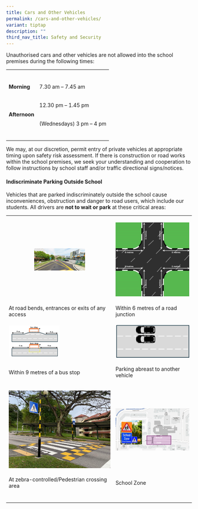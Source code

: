 ```yaml
---
title: Cars and Other Vehicles
permalink: /cars-and-other-vehicles/
variant: tiptap
description: ""
third_nav_title: Safety and Security
---
```

<p>Unauthorised cars and other vehicles are not allowed into the school premises
during the following times:</p>
<table style="minWidth: 50px">
<colgroup>
<col>
<col>
</colgroup>
<tbody>
<tr>
<th rowspan="1" colspan="1">
<p></p>
</th>
<th rowspan="1" colspan="1">
<p></p>
</th>
</tr>
<tr>
<td rowspan="1" colspan="1">
<p><strong>Morning</strong>
</p>
</td>
<td rowspan="1" colspan="1">
<p>7.30 am – 7.45 am</p>
</td>
</tr>
<tr>
<td rowspan="2" colspan="1">
<p><strong>Afternoon</strong>
</p>
</td>
<td rowspan="1" colspan="1">
<p>12.30 pm – 1.45 pm</p>
</td>
</tr>
<tr>
<td rowspan="1" colspan="1">
<p>(Wednesdays) 3 pm – 4 pm</p>
</td>
</tr>
<tr>
<td rowspan="1" colspan="1">
<p></p>
</td>
<td rowspan="1" colspan="1">
<p></p>
</td>
</tr>
</tbody>
</table>
<p>We may, at our discretion, permit entry of private vehicles at appropriate
timing upon safety risk assessment. If there is construction or road works
within the school premises, we seek your understanding and cooperation
to follow instructions by school staff and/or traffic directional signs/notices.</p>
<p></p>
<h4><strong>Indiscriminate Parking Outside School</strong></h4>
<p>Vehicles that are parked indiscriminately outside the school cause inconveniences,
obstruction and danger to road users, which include our students. All drivers
are <strong>not to wait or park</strong> at these critical areas:</p>
<table style="minWidth: 50px">
<colgroup>
<col>
<col>
</colgroup>
<tbody>
<tr>
<th rowspan="1" colspan="1">
<p></p>
<div class="isomer-image-wrapper">
<img style="width: 50%;" height="auto" width="100%" alt="" src="/images/2025 uploads/bend.jpg">
</div>
</th>
<th rowspan="1" colspan="1">
<p></p>
<div class="isomer-image-wrapper">
<img style="width: 100%" height="auto" width="100%" alt="" src="/images/2025 uploads/6mrdjunction.jpg">
</div>
</th>
</tr>
<tr>
<td rowspan="1" colspan="1">
<p>At road bends, entrances or exits of any access</p>
</td>
<td rowspan="1" colspan="1">
<p>Within 6 metres of a road junction</p>
</td>
</tr>
<tr>
<td rowspan="1" colspan="1">
<div class="isomer-image-wrapper">
<img style="width: 50%;" height="auto" width="100%" alt="" src="/images/2025 uploads/bustop.png">
</div>
</td>
<td rowspan="1" colspan="1">
<div class="isomer-image-wrapper">
<img style="width: 100%" height="auto" width="100%" alt="" src="/images/2025 uploads/abreast.png">
</div>
</td>
</tr>
<tr>
<td rowspan="1" colspan="1">
<p>Within 9 metres of a bus stop</p>
</td>
<td rowspan="1" colspan="1">
<p>Parking abreast to another vehicle</p>
</td>
</tr>
<tr>
<td rowspan="1" colspan="1">
<p></p>
<div class="isomer-image-wrapper">
<img style="width: 100%" height="auto" width="100%" alt="" src="/images/2025 uploads/zebra.png">
</div>
</td>
<td rowspan="1" colspan="1">
<p></p>
<div class="isomer-image-wrapper">
<img style="width: 100%" height="auto" width="100%" alt="" src="/images/2025 uploads/schoolzone.png">
</div>
</td>
</tr>
<tr>
<td rowspan="1" colspan="1">
<p>At zebra-controlled/Pedestrian crossing area</p>
</td>
<td rowspan="1" colspan="1">
<p>School Zone</p>
</td>
</tr>
<tr>
<td rowspan="1" colspan="1">
<p></p>
</td>
<td rowspan="1" colspan="1">
<p></p>
</td>
</tr>
</tbody>
</table>
<p></p>
<p></p>
<p></p>